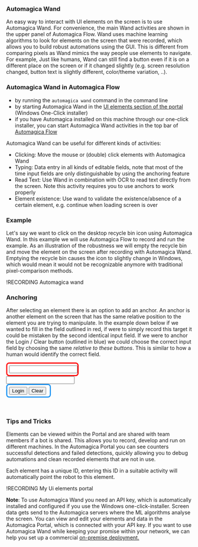 ### Automagica Wand

An easy way to interact with UI elements on the screen is to use Automagica Wand. For convenience, the main Wand activities are shown in the upper panel of Automagica Flow. 
Wand uses machine learning algorithms to look for elements on the screen that were recorded, which allows you to build robust automations using the GUI. This is different from comparing pixels as Wand mimics the way people use elements to navigate. For example, Just like humans, Wand can still find a button even if it is on a different place on the screen or if it changed slightly (e.g. screen resolution changed, button text is slightly different, color/theme variation, ..). 

### Automagica Wand in Automagica Flow

- by running the `automagica wand` command in the command line
- by starting Automagica Wand in the [UI elements section of the portal](https://portal.automagica.com/ui-element/) (Windows One-Click installer)
- if you have Automagica installed on this machine through our one-click installer, you can start Automagica Wand activities in the top bar of [Automagica Flow](automagica://flow/new)

Automagica Wand can be useful for different kinds of activities:

- Clicking: Move the mouse or (double) click elements with Automagica Wand 
- Typing: Data entry in all kinds of editable fields, note that most of the time input fields are only distinguishable by using the anchoring feature
- Read Text: Use Wand in combination with OCR to read text directly from the screen. Note this activity requires you to use anchors to work properly
- Element existence: Use wand to validate the existence/absence of a certain element, e.g. continue when loading screen is over

### Example

Let's say we want to click on the desktop recycle bin icon using Automagica Wand. In this example we will use Automagica Flow to record and run the example. As an illustration of the robustness we will empty the recycle bin and move the element on the screen after recording with Automagica Wand. Emptying the recycle bin causes the icon to slightly change in Windows, which would mean it would not be recognizable anymore with traditional pixel-comparison methods.

!RECORDING Automagica wand


### Anchoring

After selecting an element there is an option to add an anchor. An anchor is another element on the screen that has the same relative position to the element you are trying to manipulate. 
In the example down below if we wanted to fill in the field outlined in red, if were to simply record this target it could be mistaken by the second identical input field. If we were to anchor the Login / Clear button (outlined in blue) we could choose the correct input field by choosing the same _relative to these buttons_. This is similar to how a human would identify the correct field.

<html>
<style>
  .anchor {
    width: 105px;
    padding: 5px;
    border: 3px solid #2196f3;
    border-radius: 8px;
  }
  .target {
    width: 180px;
    padding: 5px;
    border: 3px solid red;
    border-radius: 8px;
  }
</style>

 <body>
  <form id="loginForm">
<div class="target">
   <input name="username" type="text" />
</div>
   <input name="password" type="password" />
<div class="anchor">
   <input name="continue" type="submit" value="Login" />
   <input name="continue" type="button" value="Clear" />
</div>
  </form>
</body>
<html>

&nbsp;

### Tips and Tricks

Elements can be viewed within the Portal and are shared with team members if a bot is shared. This allows you to record, develop and run on different machines. In the Automagica Portal you can see counters successful detections and failed detections, quickly allowing you to debug automations and clean recorded elements that are not in use. 

Each element has a unique ID, entering this ID in a suitable activity will automatically point the robot to this element.

!RECORDING My Ui elements portal

__Note__: To use Automagica Wand you need an API key, which is automatically installed and configured if you use the Windows one-click-installer. Screen data gets send to the Automagica servers where the ML algorithms analyse the screen. You can view and edit your elements and data in the Automagica Portal, which is connected with your API key. If you want to use Automagica Wand while keeping your promise within your network, we can help you set up a commercial [on-premise deployment.](https://automagica.com/contact/)